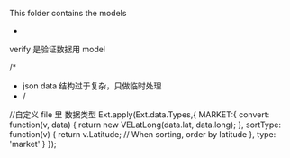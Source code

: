 This folder contains the models

-
verify 是验证数据用 model

/*
* json data 结构过于复杂，只做临时处理
* /


//自定义 file 里  数据类型
Ext.apply(Ext.data.Types,{
    MARKET:{
        convert: function(v, data) {
            return new VELatLong(data.lat, data.long);
        },
        sortType: function(v) {
            return v.Latitude;  // When sorting, order by latitude
        },
        type: 'market'
    }
});